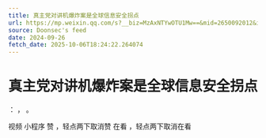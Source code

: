 ```yaml
---
title: 真主党对讲机爆炸案是全球信息安全拐点
url: https://mp.weixin.qq.com/s?__biz=MzAxNTYwOTU1Mw==&mid=2650092012&idx=1&sn=817c0af3eb5e07e569ba206a71b53770
source: Doonsec's feed
date: 2024-09-26
fetch_date: 2025-10-06T18:24:22.264074
---
```


# 真主党对讲机爆炸案是全球信息安全拐点

：
，
。

视频
小程序
赞
，轻点两下取消赞
在看
，轻点两下取消在看